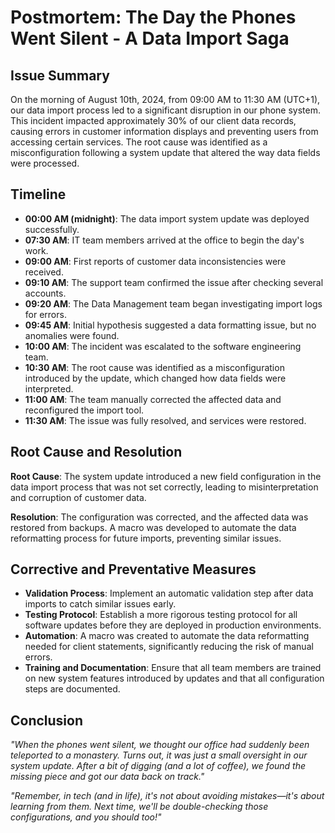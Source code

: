 # Postmortem: The Day the Phones Went Silent - A Data Import Saga

## Issue Summary
On the morning of August 10th, 2024, from 09:00 AM to 11:30 AM (UTC+1), our data import process led to a significant disruption in our phone system. This incident impacted approximately 30% of our client data records, causing errors in customer information displays and preventing users from accessing certain services. The root cause was identified as a misconfiguration following a system update that altered the way data fields were processed.

## Timeline
- **00:00 AM (midnight)**: The data import system update was deployed successfully.
- **07:30 AM**: IT team members arrived at the office to begin the day's work.
- **09:00 AM**: First reports of customer data inconsistencies were received.
- **09:10 AM**: The support team confirmed the issue after checking several accounts.
- **09:20 AM**: The Data Management team began investigating import logs for errors.
- **09:45 AM**: Initial hypothesis suggested a data formatting issue, but no anomalies were found.
- **10:00 AM**: The incident was escalated to the software engineering team.
- **10:30 AM**: The root cause was identified as a misconfiguration introduced by the update, which changed how data fields were interpreted.
- **11:00 AM**: The team manually corrected the affected data and reconfigured the import tool.
- **11:30 AM**: The issue was fully resolved, and services were restored.

## Root Cause and Resolution
**Root Cause**: The system update introduced a new field configuration in the data import process that was not set correctly, leading to misinterpretation and corruption of customer data.

**Resolution**: The configuration was corrected, and the affected data was restored from backups. A macro was developed to automate the data reformatting process for future imports, preventing similar issues.

## Corrective and Preventative Measures
- **Validation Process**: Implement an automatic validation step after data imports to catch similar issues early.
- **Testing Protocol**: Establish a more rigorous testing protocol for all software updates before they are deployed in production environments.
- **Automation**: A macro was created to automate the data reformatting needed for client statements, significantly reducing the risk of manual errors.
- **Training and Documentation**: Ensure that all team members are trained on new system features introduced by updates and that all configuration steps are documented.

## Conclusion
_"When the phones went silent, we thought our office had suddenly been teleported to a monastery. Turns out, it was just a small oversight in our system update. After a bit of digging (and a lot of coffee), we found the missing piece and got our data back on track."_

_"Remember, in tech (and in life), it's not about avoiding mistakes—it's about learning from them. Next time, we'll be double-checking those configurations, and you should too!"_

